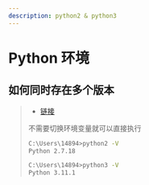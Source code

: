 ```yaml
---
description: python2 & python3
---
```


# Python 环境

## 如何同时存在多个版本

> * [链接](https://blog.csdn.net/qq\_45182665/article/details/115571768?ops\_request\_misc=%257B%2522request%255Fid%2522%253A%2522167352271316800222825596%2522%252C%2522scm%2522%253A%252220140713.130102334..%2522%257D\&request\_id=167352271316800222825596\&biz\_id=0\&utm\_medium=distribute.pc\_search\_result.none-task-blog-2\~all\~sobaiduend\~default-1-115571768-null-null.142^v70^control,201^v4^add\_ask\&utm\_term=python%20--version%E6%B2%A1%E5%8F%8D%E5%BA%94\&spm=1018.2226.3001.4187)
>
> 不需要切换环境变量就可以直接执行
>
> ```bash
> C:\Users\14894>python2 -V
> Python 2.7.18
>
> C:\Users\14894>python3 -V
> Python 3.11.1
> ```
